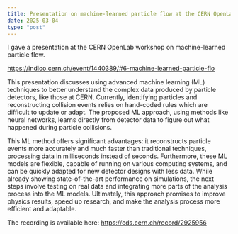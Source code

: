 ```yaml
---
title: Presentation on machine-learned particle flow at the CERN OpenLab workshop
date: 2025-03-04
type: "post"
---
```


I gave a presentation at the CERN OpenLab workshop on machine-learned particle flow.

https://indico.cern.ch/event/1440389/#6-machine-learned-particle-flo

This presentation discusses using advanced machine learning (ML) techniques to better understand the complex data produced by particle detectors, like those at CERN. Currently, identifying particles and reconstructing collision events relies on hand-coded rules which are difficult to update or adapt. The proposed ML approach, using methods like neural networks, learns directly from detector data to figure out what happened during particle collisions.  

This ML method offers significant advantages: it reconstructs particle events more accurately and much faster than traditional techniques, processing data in milliseconds instead of seconds. Furthermore, these ML models are flexible, capable of running on various computing systems, and can be quickly adapted for new detector designs with less data. While already showing state-of-the-art performance on simulations, the next steps involve testing on real data and integrating more parts of the analysis process into the ML models. Ultimately, this approach promises to improve physics results, speed up research, and make the analysis process more efficient and adaptable.

The recording is available here: https://cds.cern.ch/record/2925956